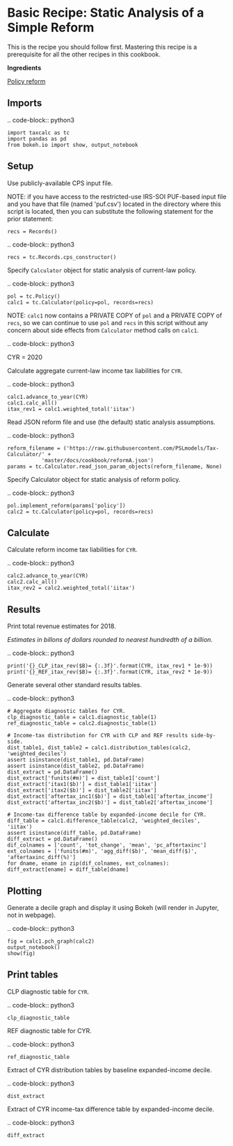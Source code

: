 Basic Recipe: Static Analysis of a Simple Reform
================================================
This is the recipe you should follow first.
Mastering this recipe is a prerequisite for all the other recipes in this cookbook.

**Ingredients**

[Policy reform](https://pslmodels.github.io/Tax-Calculator/reformA.json)

## Imports

.. code-block:: python3

    import taxcalc as tc
    import pandas as pd
    from bokeh.io import show, output_notebook


## Setup

Use publicly-available CPS input file.

NOTE: if you have access to the restricted-use IRS-SOI PUF-based input file
and you have that file (named 'puf.csv') located in the directory
where this script is located, then you can substitute the following
statement for the prior statement:

```
recs = Records()
```

    
.. code-block:: python3
		
    recs = tc.Records.cps_constructor()


Specify `Calculator` object for static analysis of current-law policy.

.. code-block:: python3
		
    pol = tc.Policy()
    calc1 = tc.Calculator(policy=pol, records=recs)

NOTE: `calc1` now contains a PRIVATE COPY of `pol` and a PRIVATE COPY of `recs`,
so we can continue to use `pol` and `recs` in this script without any
concern about side effects from `Calculator` method calls on `calc1`.

.. code-block:: python3
		
   CYR = 2020

Calculate aggregate current-law income tax liabilities for `CYR`.
   
.. code-block:: python3
		
    calc1.advance_to_year(CYR)
    calc1.calc_all()
    itax_rev1 = calc1.weighted_total('iitax')

Read JSON reform file and use (the default) static analysis assumptions.

.. code-block:: python3
		
    reform_filename = ('https://raw.githubusercontent.com/PSLmodels/Tax-Calculator/' +
		       'master/docs/cookbook/reformA.json')
    params = tc.Calculator.read_json_param_objects(reform_filename, None)

Specify Calculator object for static analysis of reform policy.

.. code-block:: python3
		
    pol.implement_reform(params['policy'])
    calc2 = tc.Calculator(policy=pol, records=recs)

## Calculate

Calculate reform income tax liabilities for `CYR`.

.. code-block:: python3
		
    calc2.advance_to_year(CYR)
    calc2.calc_all()
    itax_rev2 = calc2.weighted_total('iitax')

## Results

Print total revenue estimates for 2018.

*Estimates in billons of dollars rounded to nearest hundredth of a billion.*

.. code-block:: python3
		
    print('{}_CLP_itax_rev($B)= {:.3f}'.format(CYR, itax_rev1 * 1e-9))
    print('{}_REF_itax_rev($B)= {:.3f}'.format(CYR, itax_rev2 * 1e-9))


Generate several other standard results tables.

.. code-block:: python3
		
    # Aggregate diagnostic tables for CYR.
    clp_diagnostic_table = calc1.diagnostic_table(1)
    ref_diagnostic_table = calc2.diagnostic_table(1)

    # Income-tax distribution for CYR with CLP and REF results side-by-side.
    dist_table1, dist_table2 = calc1.distribution_tables(calc2, 'weighted_deciles')
    assert isinstance(dist_table1, pd.DataFrame)
    assert isinstance(dist_table2, pd.DataFrame)
    dist_extract = pd.DataFrame()
    dist_extract['funits(#m)'] = dist_table1['count']
    dist_extract['itax1($b)'] = dist_table1['iitax']
    dist_extract['itax2($b)'] = dist_table2['iitax']
    dist_extract['aftertax_inc1($b)'] = dist_table1['aftertax_income']
    dist_extract['aftertax_inc2($b)'] = dist_table2['aftertax_income']

    # Income-tax difference table by expanded-income decile for CYR.
    diff_table = calc1.difference_table(calc2, 'weighted_deciles', 'iitax')
    assert isinstance(diff_table, pd.DataFrame)
    diff_extract = pd.DataFrame()
    dif_colnames = ['count', 'tot_change', 'mean', 'pc_aftertaxinc']
    ext_colnames = ['funits(#m)', 'agg_diff($b)', 'mean_diff($)', 'aftertaxinc_diff(%)']
    for dname, ename in zip(dif_colnames, ext_colnames):
	diff_extract[ename] = diff_table[dname]

## Plotting

Generate a decile graph and display it using Bokeh (will render in Jupyter, not in webpage).

.. code-block:: python3
		
    fig = calc1.pch_graph(calc2)
    output_notebook()
    show(fig)

## Print tables

CLP diagnostic table for `CYR`.

.. code-block:: python3
		
    clp_diagnostic_table

REF diagnostic table for CYR.

.. code-block:: python3
		
    ref_diagnostic_table

Extract of CYR distribution tables by baseline expanded-income decile.

.. code-block:: python3
		
    dist_extract

Extract of CYR income-tax difference table by expanded-income decile.

.. code-block:: python3
		
    diff_extract
